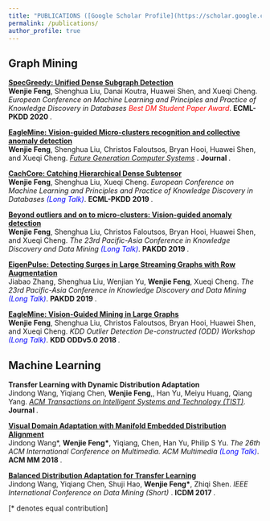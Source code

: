 ```yaml
---
title: "PUBLICATIONS ([Google Scholar Profile](https://scholar.google.com/citations?user=EV1kntYAAAAJ&hl=en))"
permalink: /publications/
author_profile: true
---
```



## Graph Mining

<b>[SpecGreedy: Unified Dense Subgraph Detection](https://wenchieh.github.io/publication/SPECGREEDY)</b> <br>
<b>Wenjie Feng</b>, Shenghua Liu, Danai Koutra, Huawei Shen, and Xueqi Cheng.
<i>European Conference on Machine Learning and Principles and Practice of Knowledge Discovery in Databases <span style="color:red">Best DM Student Paper Award</span></i>. <b> ECML-PKDD 2020 </b>.

<b>[EagleMine: Vision-guided Micro-clusters recognition and collective anomaly detection](https://wenchieh.github.io/publication/EAGLEMINE)</b> <br>
<b>Wenjie Feng</b>, Shenghua Liu, Christos Faloutsos, Bryan Hooi, Huawei Shen, and Xueqi Cheng.
<i> [Future Generation Computer Systems](https://www.sciencedirect.com/science/article/pii/S0167739X20316794) </i>. <b> Journal </b>.

<b>[CachCore: Catching Hierarchical Dense Subtensor](https://wenchieh.github.io/publication/CATCHCORE)</b> <br>
<b>Wenjie Feng</b>, Shenghua Liu, Xueqi Cheng.
<i>European Conference on Machine Learning and Principles and Practice of Knowledge Discovery in Databases <span style="color:blue">(Long Talk)</span></i>. <b> ECML-PKDD 2019 </b>.

<b>[Beyond outliers and on to micro-clusters: Vision-guided anomaly detection](https://wenchieh.github.io/publication/EAGLEMINE)</b> <br>
<b>Wenjie Feng</b>, Shenghua Liu, Christos Faloutsos, Bryan Hooi, Huawei Shen, and Xueqi Cheng.
<i>The 23rd Pacific-Asia Conference in Knowledge Discovery and Data Mining <span style="color:blue">(Long Talk)</span></i>. <b> PAKDD 2019 </b>.

<b>[EigenPulse: Detecting Surges in Large Streaming Graphs with Row Augmentation](https://wenchieh.github.io/publication/EIGENPULSE)</b> <br>
Jiabao Zhang, Shenghua Liu, Wenjian Yu, <b>Wenjie Feng</b>, Xueqi Cheng.
<i>The 23rd Pacific-Asia Conference in Knowledge Discovery and Data Mining <span style="color:blue">(Long Talk)</span></i>. <b> PAKDD 2019 </b>.

<b>[EagleMine: Vision-Guided Mining in Large Graphs](https://wenchieh.github.io/publication/EAGLEMINE_ODD.html)</b> <br>
<b>Wenjie Feng</b>, Shenghua Liu, Christos Faloutsos, Bryan Hooi, Huawei Shen, and Xueqi Cheng.
<i>KDD Outlier Detection De-constructed (ODD) Workshop <span style="color:blue">(Long Talk)</span></i>. <b> KDD ODDv5.0 2018 </b>.


## Machine Learning

<b>Transfer Learning with Dynamic Distribution Adaptation</b> <br>
Jindong Wang, Yiqiang Chen, <b>Wenjie Feng</b>,, Han Yu, Meiyu Huang, Qiang Yang.
<i> [ACM Transactions on Intelligent Systems and Technology (TIST)](https://dl.acm.org/doi/10.1145/3360309)</i>. <b> Journal </b>.

<b>[Visual Domain Adaptation with Manifold Embedded Distribution Alignment](https://wenchieh.github.io/publication/MEDA)</b> <br>
Jindong Wang\*, <b>Wenjie Feng\*</b>, Yiqiang, Chen, Han Yu, Philip S Yu.
<i> The 26th ACM International Conference on Multimedia. ACM Multimedia <span style="color:blue">(Long Talk)</span></i>. <b> ACM MM 2018 </b>.


<b>[Balanced Distribution Adaptation for Transfer Learning](https://wenchieh.github.io/publication/BDA)</b> <br>
Jindong Wang, Yiqiang Chen, Shuji Hao, <b>Wenjie Feng\*</b>, Zhiqi Shen.
<i>IEEE International Conference on Data Mining (Short) </i>. <b> ICDM 2017 </b>.


[\* denotes equal contribution]
